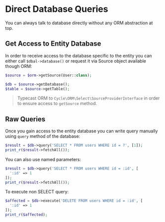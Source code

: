 # Direct Database Queries
You can always talk to database directly without any ORM abstraction at top.

## Get Access to Entity Database
In order to receive access to the database specific to the entity you can either call `$dbal->database()` or request it via Source object
available though ORM:

```php
$source = $orm->getSource(User::class);

$db = $source->getDatabase();
$table = $source->getTable();
```

> Typecast ORM to `Cycle\ORM\Select\SourceProviderInterface` in order to ensure access to `getSource` method.

## Raw Queries
Once you gain access to the entity database you can write query manually using `query` method of the database:

```php
$result = $db->query('SELECT * FROM users WHERE id = ?', [1]);
print_r($result->fetchAll());
```

You can also use named parameters:

```php
$result = $db->query('SELECT * FROM users WHERE id = :id', [
  ':id' => 1
]);
print_r($result->fetchAll());
```

To execute non SELECT query:

```php
$affected = $db->execute('DELETE FROM users WHERE id = :id', [
  ':id' => 1
]);
print_r($affected);
```
